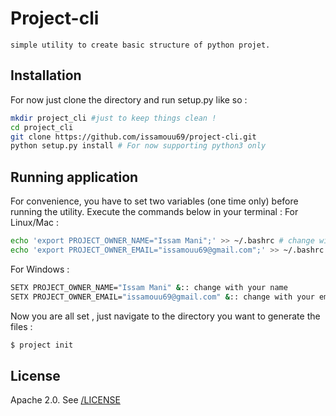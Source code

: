 # Project-cli
    simple utility to create basic structure of python projet.
## Installation
For now just clone the directory and run setup.py like so :
```bash
mkdir project_cli #just to keep things clean !
cd project_cli
git clone https://github.com/issamouu69/project-cli.git
python setup.py install # For now supporting python3 only
```
## Running application
For convenience, you have to set two variables (one time only) before running the utility.
Execute the commands below in your terminal : 
For Linux/Mac :
```bash
echo 'export PROJECT_OWNER_NAME="Issam Mani";' >> ~/.bashrc # change with your name
echo 'export PROJECT_OWNER_EMAIL="issamouu69@gmail.com";' >> ~/.bashrc # change with your email
```

For Windows :
```bash
SETX PROJECT_OWNER_NAME="Issam Mani" &:: change with your name
SETX PROJECT_OWNER_EMAIL="issamouu69@gmail.com" &:: change with your email
```

Now you are all set , just navigate to the directory you want to generate the files :
```bash
$ project init
``` 
## License

Apache 2.0. See [/LICENSE](/LICENSE)